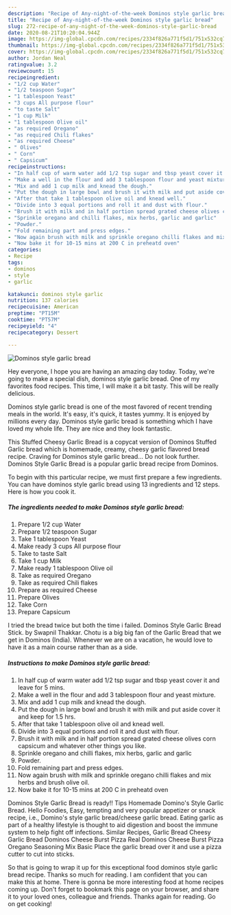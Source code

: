 ```yaml
---
description: "Recipe of Any-night-of-the-week Dominos style garlic bread"
title: "Recipe of Any-night-of-the-week Dominos style garlic bread"
slug: 272-recipe-of-any-night-of-the-week-dominos-style-garlic-bread
date: 2020-08-21T10:20:04.944Z
image: https://img-global.cpcdn.com/recipes/2334f826a771f5d1/751x532cq70/dominos-style-garlic-bread-recipe-main-photo.jpg
thumbnail: https://img-global.cpcdn.com/recipes/2334f826a771f5d1/751x532cq70/dominos-style-garlic-bread-recipe-main-photo.jpg
cover: https://img-global.cpcdn.com/recipes/2334f826a771f5d1/751x532cq70/dominos-style-garlic-bread-recipe-main-photo.jpg
author: Jordan Neal
ratingvalue: 3.2
reviewcount: 15
recipeingredient:
- "1/2 cup Water"
- "1/2 teaspoon Sugar"
- "1 tablespoon Yeast"
- "3 cups All purpose flour"
- "to taste Salt"
- "1 cup Milk"
- "1 tablespoon Olive oil"
- "as required Oregano"
- "as required Chili flakes"
- "as required Cheese"
- " Olives"
- " Corn"
- " Capsicum"
recipeinstructions:
- "In half cup of warm water add 1/2 tsp sugar and tbsp yeast cover it and leave for 5 mins."
- "Make a well in the flour and add 3 tablespoon flour and yeast mixture."
- "Mix and add 1 cup milk and knead the dough."
- "Put the dough in large bowl and brush it with milk and put aside cover it and keep for 1.5 hrs."
- "After that take 1 tablespoon olive oil and knead well."
- "Divide into 3 equal portions and roll it and dust with flour."
- "Brush it with milk and in half portion spread grated cheese olives corn capsicum and whatever other things you like."
- "Sprinkle oregano and chilli flakes, mix herbs, garlic and garlic"
- "Powder."
- "Fold remaining part and press edges."
- "Now again brush with milk and sprinkle oregano chilli flakes and mix herbs and brush olive oil."
- "Now bake it for 10-15 mins at 200 C in preheatd oven"
categories:
- Recipe
tags:
- dominos
- style
- garlic

katakunci: dominos style garlic 
nutrition: 137 calories
recipecuisine: American
preptime: "PT15M"
cooktime: "PT57M"
recipeyield: "4"
recipecategory: Dessert

---
```



![Dominos style garlic bread](https://img-global.cpcdn.com/recipes/2334f826a771f5d1/751x532cq70/dominos-style-garlic-bread-recipe-main-photo.jpg)

Hey everyone, I hope you are having an amazing day today. Today, we're going to make a special dish, dominos style garlic bread. One of my favorites food recipes. This time, I will make it a bit tasty. This will be really delicious.

Dominos style garlic bread is one of the most favored of recent trending meals in the world. It's easy, it's quick, it tastes yummy. It is enjoyed by millions every day. Dominos style garlic bread is something which I have loved my whole life. They are nice and they look fantastic.

This Stuffed Cheesy Garlic Bread is a copycat version of Dominos Stuffed Garlic bread which is homemade, creamy, cheesy garlic flavored bread recipe. Craving for Dominos style garlic bread… Do not look further. Dominos Style Garlic Bread is a popular garlic bread recipe from Dominos.


To begin with this particular recipe, we must first prepare a few ingredients. You can have dominos style garlic bread using 13 ingredients and 12 steps. Here is how you cook it.

<!--inarticleads1-->

##### The ingredients needed to make Dominos style garlic bread:

1. Prepare 1/2 cup Water
1. Prepare 1/2 teaspoon Sugar
1. Take 1 tablespoon Yeast
1. Make ready 3 cups All purpose flour
1. Take to taste Salt
1. Take 1 cup Milk
1. Make ready 1 tablespoon Olive oil
1. Take as required Oregano
1. Take as required Chili flakes
1. Prepare as required Cheese
1. Prepare  Olives
1. Take  Corn
1. Prepare  Capsicum


I tried the bread twice but both the time i failed. Dominos Style Garlic Bread Stick. by Swapnil Thakkar. Chotu is a big big fan of the Garlic Bread that we get in Dominos (India). Whenever we are on a vacation, he would love to have it as a main course rather than as a side. 

<!--inarticleads2-->

##### Instructions to make Dominos style garlic bread:

1. In half cup of warm water add 1/2 tsp sugar and tbsp yeast cover it and leave for 5 mins.
1. Make a well in the flour and add 3 tablespoon flour and yeast mixture.
1. Mix and add 1 cup milk and knead the dough.
1. Put the dough in large bowl and brush it with milk and put aside cover it and keep for 1.5 hrs.
1. After that take 1 tablespoon olive oil and knead well.
1. Divide into 3 equal portions and roll it and dust with flour.
1. Brush it with milk and in half portion spread grated cheese olives corn capsicum and whatever other things you like.
1. Sprinkle oregano and chilli flakes, mix herbs, garlic and garlic
1. Powder.
1. Fold remaining part and press edges.
1. Now again brush with milk and sprinkle oregano chilli flakes and mix herbs and brush olive oil.
1. Now bake it for 10-15 mins at 200 C in preheatd oven


Dominos Style Garlic Bread is ready!! Tips Homemade Domino&#39;s Style Garlic Bread. Hello Foodies, Easy, tempting and very popular appetizer or snack recipe, i.e., Domino&#39;s style garlic bread/cheese garlic bread. Eating garlic as part of a healthy lifestyle is thought to aid digestion and boost the immune system to help fight off infections. Similar Recipes, Garlic Bread Cheesy Garlic Bread Dominos Cheese Burst Pizza Real Dominos Cheese Burst Pizza Oregano Seasoning Mix Basic Place the garlic bread over it and use a pizza cutter to cut into sticks. 

So that is going to wrap it up for this exceptional food dominos style garlic bread recipe. Thanks so much for reading. I am confident that you can make this at home. There is gonna be more interesting food at home recipes coming up. Don't forget to bookmark this page on your browser, and share it to your loved ones, colleague and friends. Thanks again for reading. Go on get cooking!
